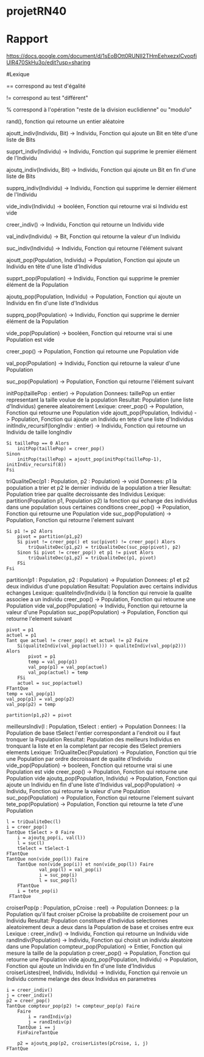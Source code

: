 # projetRN40

# Rapport
https://docs.google.com/document/d/1sEoBOtt0RUNII2THmEehxezxlCvopfiUlR470SkHu3o/edit?usp=sharing

#Lexique

== correspond au test d'égalité

!= correspond au test "différent"

% correspond à l'opération "reste de la division euclidienne" ou "modulo"

rand(), fonction qui retourne un entier aléatoire

ajoutt_indiv(Individu, Bit) -> Individu, Fonction qui ajoute un Bit en tête d'une liste de Bits

supprt_indiv(Individu) -> Individu, Fonction qui supprime le premier élément de l'Individu

ajoutq_indiv(Individu, Bit) -> Individu, Fonction qui ajoute un Bit en fin d'une liste de Bits

supprq_indiv(Individu) -> Individu, Fonction qui supprime le dernier élément de l'Individu

vide_indiv(Individu) -> booléen, Fonction qui retourne vrai si Individu est vide

creer_indiv() -> Individu, Fonction qui retourne un Individu vide

val_indiv(Individu) -> Bit, Fonction qui retourne la valeur d'un Individu

suc_indiv(Individu) -> Individu, Fonction qui retourne l'élément suivant


ajoutt_pop(Population, Individu) -> Population, Fonction qui ajoute un Individu en tête d'une liste d'Individus

supprt_pop(Population) -> Individu, Fonction qui supprime le premier élément de la Population

ajoutq_pop(Population, Individu) -> Population, Fonction qui ajoute un Individu en fin d'une liste d'Individus

supprq_pop(Population) -> Individu, Fonction qui supprime le dernier élément de la Population

vide_pop(Population) -> booléen, Fonction qui retourne vrai si une Population est vide

creer_pop() -> Population, Fonction qui retourne une Population vide

val_pop(Population) -> Individu, Fonction qui retourne la valeur d'une Population

suc_pop(Population) -> Population, Fonction qui retourne l'élément suivant





		



initPop(taillePop : entier) -> Population
Donnees: taillePop un entier representant la taille voulue de la population
Resultat: Population (une liste d'Individus) generee aleatoirement
Lexique: 
     creer_pop() -> Population, Fonction qui retourne une Population vide
     ajoutt_pop(Population, Individu) -> Population, Fonction qui ajoute un Individu 
     en tete d'une liste d'Individus
     initIndiv_recursif(longIndiv : entier) -> Individu, Fonction qui retourne 
     un Individu de taille longIndiv


	Si taillePop == 0 Alors 
		initPop(taillePop) = creer_pop()
	Sinon
		initPop(taillePop) = ajoutt_pop(initPop(taillePop-1), initIndiv_recursif(8))
	Fsi


triQualiteDec(p1 : Population, p2 : Population) -> void
Donnees: p1 la population a trier et p2 le dernier individu de la population a trier
Resultat: Population triee par qualite decroissante des Individus
Lexique: 
     partition(Population p1, Population p2) la fonction qui echange des individus dans 
     une population sous certaines conditions
     creer_pop() -> Population, Fonction qui retourne une Population vide
     suc_pop(Population) -> Population, Fonction qui retourne l'element suivant


	Si p1 != p2 Alors
		pivot = partition(p1,p2)
		Si pivot != creer_pop() et suc(pivot) != creer_pop() Alors
			triQualiteDec(p1,p2) = triQualiteDec(suc_pop(pivot), p2)
		Sinon Si pivot != creer_pop() et p1 != pivot Alors
			triQualiteDec(p1,p2) = triQualiteDec(p1, pivot)
		FSi
	Fsi
		

partition(p1 : Population, p2 : Population) -> Population
Donnees: p1 et p2 deux individus d'une population
Resultat: Population avec certains individus echanges
Lexique: 
     qualiteIndiv(Individu i) la fonction qui renvoie la qualite associee a un individu
     creer_pop() -> Population, Fonction qui retourne une Population vide
     val_pop(Population) -> Individu, Fonction qui retourne la valeur d'une Population
	 suc_pop(Population) -> Population, Fonction qui retourne l'element suivant


	pivot = p1
	actuel = p1
	Tant que actuel != creer_pop() et actuel != p2 Faire
		Si(qualiteIndiv(val_pop(actuel))) > qualiteIndiv(val_pop(p2))) Alors
			pivot = p1
			temp = val_pop(p1)
			val_pop(p1) = val_pop(actuel)
			val_pop(actuel) = temp
		FSi
		actuel = suc_pop(actuel)
	FTantQue
	temp = val_pop(p1)
	val_pop(p1) = val_pop(p2)
	val_pop(p2) = temp
	
	partition(p1,p2) = pivot



meilleursIndiv(l : Population, tSelect : entier) -> Population
Donnees: l la Population de base
         tSelect l'entier correspondant a l'endroit ou il faut tronquer la Population
Resultat: Population des meilleurs Individus en tronquant la liste et en la completant 
par recopie des tSelect premiers elements
Lexique:
     TriQualiteDec(Population) -> Population, Fonction qui trie une Population par 
     ordre decroissant de qualite d'Individu
     vide_pop(Population) -> booleen, Fonction qui retourne vrai si une Population est vide
     creer_pop() -> Population, Fonction qui retourne une Population vide
     ajoutq_pop(Population, Individu) -> Population, Fonction qui ajoute un Individu
     en fin d'une liste d'Individus
     val_pop(Population) -> Individu, Fonction qui retourne la valeur d'une Population
     suc_pop(Population) -> Population, Fonction qui retourne l'element suivant
     tete_pop(Population) -> Population, Fonction qui retourne la tete d'une Population


	l = triQualiteDec(l)
	i = creer_pop()
	TantQue tSelect > 0 Faire
		i = ajoutq_pop(i, val(l))
		l = suc(l)
		tSelect = tSelect-1
	FTantQue
	TantQue non(vide_pop(l)) Faire
		TantQue non(vide_pop(i)) et non(vide_pop(l)) Faire
        		val_pop(l) = val_pop(i)
        		i = suc_pop(i)
        		l = suc_pop(l)
		FTantQue
		i = tete_pop(i)
   	 FTantQue



croiserPop(p : Population, pCroise : reel) -> Population
Donnees: p la Population qu'il faut croiser
         pCroise la probabilite de croisement pour un Individu
Resultat: Population constituee d'Individus selectionnes aleatoirement
deux a deux dans la Population de base et croises entre eux
Lexique : 
     creer_indiv() -> Individu, Fonction qui retourne un Individu vide
     randIndiv(Population) -> Individu, Fonction qui choisit un individu aleatoire 
     dans une Population
     compteur_pop(Population) -> Entier, Fonction qui mesure la taille de la population p
     creer_pop() -> Population, Fonction qui retourne une Population vide
     ajoutq_pop(Population, Individu) -> Population, Fonction qui ajoute un Individu 
     en fin d'une liste d'Individus
     croiserListes(reel, Individu, Individu) -> Individu, Fonction qui renvoie un Individu
     comme melange des deux Individus en parametres


	i = creer_indiv()
	j = creer_indiv()
	p2 = creer_pop()
	TantQue compteur_pop(p2) != compteur_pop(p) Faire
		Faire 
			i = randIndiv(p)
			j = randIndiv(p)		
		TantQue i == j 			
		FinFaireTantQue

		p2 = ajoutq_pop(p2, croiserListes(pCroise, i, j)
	FTantQue
